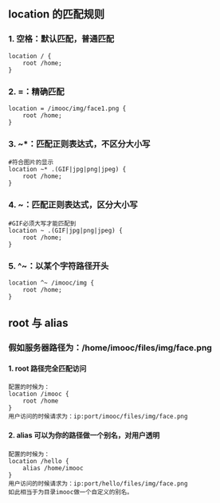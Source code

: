 ## location 的匹配规则

### 1. 空格：默认匹配，普通匹配

```
location / {
	root /home;
}
```

### 2. =：精确匹配

```
location = /imooc/img/face1.png {
	root /home;
}
```

### 3. ~*：匹配正则表达式，不区分大小写

```
#符合图片的显示
location ~* .(GIF|jpg|png|jpeg) {
	root /home;
}
```

### 4. ~：匹配正则表达式，区分大小写

```
#GIF必须大写才能匹配到
location ~ .(GIF|jpg|png|jpeg) {
	root /home;
}
```

### 5. ^~：以某个字符路径开头

```
location ^~ /imooc/img {
	root /home;
}
```



## root 与 alias

### 假如服务器路径为：/home/imooc/files/img/face.png

#### 1. root 路径完全匹配访问

```
配置的时候为：
location /imooc {
    root /home
}
用户访问的时候请求为：ip:port/imooc/files/img/face.png
```

#### 2. alias 可以为你的路径做一个别名，对用户透明

```
配置的时候为：
location /hello {
    alias /home/imooc
}
用户访问的时候请求为：ip:port/hello/files/img/face.png
如此相当于为目录imooc做一个自定义的别名。
```



